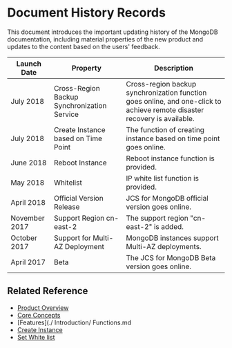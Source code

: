 # Document History Records

This document introduces the important updating history of the MongoDB documentation, including material properties of the new product and updates to the content based on the users' feedback.

|Launch Date|Property|Description|
|-|-|-|
| July 2018 | Cross-Region Backup Synchronization Service | Cross-region backup synchronization function goes online, and one-click to achieve remote disaster recovery is available. |
|July 2018|Create Instance based on Time Point|The function of creating instance based on time point goes online.|
|June 2018|Reboot Instance|Reboot instance function is provided.|
|May 2018|Whitelist|IP white list function is provided.|
|April 2018|Official Version Release|JCS for MongoDB official version goes online.|
|November 2017|Support Region cn-east-2| The support region "cn-east-2" is added. |
|October 2017|Support for Multi-AZ Deployment | MongoDB instances support Multi-AZ deployments. |
|April 2017|Beta|The JCS for MongoDB Beta version goes online.|


## Related Reference

- [Product Overview](../Introduction/Product-Overview.md)
- [Core Concepts](../Introduction/Core-Concepts.md)
- [Features](./ Introduction/ Functions.md
- [Create Instance](../Getting-Started/Create-Instance.md)
- [Set White list](..//Getting-Started/Set-Whitelist.md)
